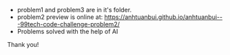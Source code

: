- problem1 and problem3 are in it's folder.
- problem2 preview is online at: https://anhtuanbui.github.io/anhtuanbui---99tech-code-challenge-problem2/
- Problems solved with the help of AI

Thank you!